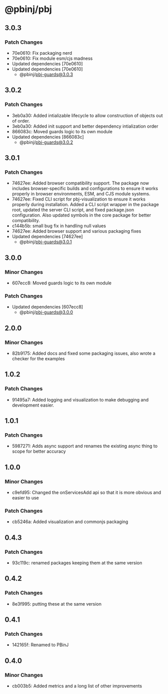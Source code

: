 # @pbinj/pbj

## 3.0.3

### Patch Changes

- 70e0610: Fix packaging nerd
- 70e0610: Fix module esm/cjs madness
- Updated dependencies [70e0610]
- Updated dependencies [70e0610]
  - @pbinj/pbj-guards@3.0.3

## 3.0.2

### Patch Changes

- 3eb0a30: Added intializable lifecycle to allow construction of objects out of order.
- 3eb0a30: Added init support and better dependency intialization order
- 866083c: Moved guards logic to its own module
- Updated dependencies [866083c]
  - @pbinj/pbj-guards@3.0.2

## 3.0.1

### Patch Changes

- 74627ee: Added browser compatibility support. The package now includes browser-specific builds and configurations to ensure it works properly in browser environments, ESM, and CJS module systems.
- 74627ee: Fixed CLI script for pbj-visualization to ensure it works properly during installation. Added a CLI script wrapper in the package root, updated the server CLI script, and fixed package.json configuration. Also updated symbols in the core package for better compatibility.
- c144b5b: small bug fix in handling null values
- 74627ee: Added browser support and various packaging fixes
- Updated dependencies [74627ee]
  - @pbinj/pbj-guards@3.0.1

## 3.0.0

### Minor Changes

- 607ecc8: Moved guards logic to its own module

### Patch Changes

- Updated dependencies [607ecc8]
  - @pbinj/pbj-guards@3.0.0

## 2.0.0

### Minor Changes

- 82b9175: Added docs and fixed some packaging issues, also wrote a checker for the examples

## 1.0.2

### Patch Changes

- 91495a7: Added logging and visualization to make debugging and development easier.

## 1.0.1

### Patch Changes

- 5987271: Adds async support and renames the existing async thing to scope for better accuracy

## 1.0.0

### Minor Changes

- c9efd95: Changed the onServicesAdd api so that it is more obvious and easier to use

### Patch Changes

- cb5246a: Added visualization and commonjs packaging

## 0.4.3

### Patch Changes

- 93c119c: renamed packages keeping them at the same version

## 0.4.2

### Patch Changes

- 8e3f995: putting these at the same version

## 0.4.1

### Patch Changes

- 142165f: Renamed to PBinJ

## 0.4.0

### Minor Changes

- cb003b5: Added metrics and a long list of other improvements
